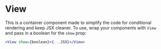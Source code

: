 # View

This is a container component made to simplify the code for conditional rendering and keep JSX cleaner.
To use, wrap your components with `View` and pass in a boolean for the `show` prop:

```jsx
<View show={boolean}>{...JSX}</View>
```
